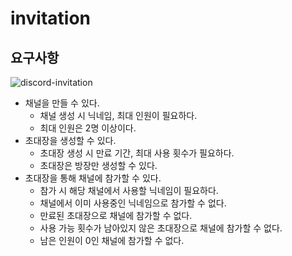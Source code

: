 # invitation

## 요구사항

![discord-invitation](https://support.discord.com/hc/article_attachments/360005822512/inv-bx1.jpg)

- 채널을 만들 수 있다.
    - 채널 생성 시 닉네임, 최대 인원이 필요하다.
    - 최대 인원은 2명 이상이다.
- 초대장을 생성할 수 있다.
    - 초대장 생성 시 만료 기간, 최대 사용 횟수가 필요하다.
    - 초대장은 방장만 생성할 수 있다.
- 초대장을 통해 채널에 참가할 수 있다.
    - 참가 시 해당 채널에서 사용할 닉네임이 필요하다.
    - 채널에서 이미 사용중인 닉네임으로 참가할 수 없다.
    - 만료된 초대장으로 채널에 참가할 수 없다.
    - 사용 가능 횟수가 남아있지 않은 초대장으로 채널에 참가할 수 없다.
    - 남은 인원이 0인 채널에 참가할 수 없다.
